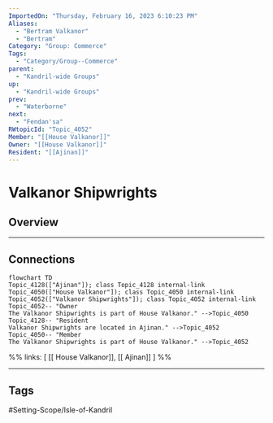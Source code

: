 ```yaml
---
ImportedOn: "Thursday, February 16, 2023 6:10:23 PM"
Aliases:
  - "Bertram Valkanor"
  - "Bertram"
Category: "Group: Commerce"
Tags:
  - "Category/Group--Commerce"
parent:
  - "Kandril-wide Groups"
up:
  - "Kandril-wide Groups"
prev:
  - "Waterborne"
next:
  - "Fendan'sa"
RWtopicId: "Topic_4052"
Member: "[[House Valkanor]]"
Owner: "[[House Valkanor]]"
Resident: "[[Ajinan]]"
---
```

# Valkanor Shipwrights
## Overview
---
## Connections
```mermaid
flowchart TD
Topic_4128(["Ajinan"]); class Topic_4128 internal-link
Topic_4050(["House Valkanor"]); class Topic_4050 internal-link
Topic_4052(["Valkanor Shipwrights"]); class Topic_4052 internal-link
Topic_4052-- "Owner
The Valkanor Shipwrights is part of House Valkanor." -->Topic_4050
Topic_4128-- "Resident
Valkanor Shipwrights are located in Ajinan." -->Topic_4052
Topic_4050-- "Member
The Valkanor Shipwrights is part of House Valkanor." -->Topic_4052
```
%%
links: [ [[ House Valkanor]], [[ Ajinan]] ]
%%


---
## Tags
#Setting-Scope/Isle-of-Kandril


